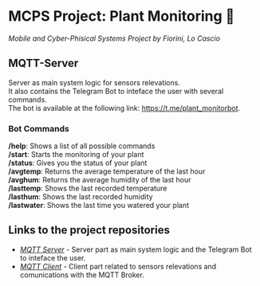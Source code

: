 # MCPS Project: Plant Monitoring :seedling:

*Mobile and Cyber-Phisical Systems Project by Fiorini, Lo Cascio*

## MQTT-Server

Server as main system logic for sensors relevations.  
It also contains the Telegram Bot to inteface the user with several commands.  
The bot is available at the following link:  https://t.me/plant_monitorbot.

### Bot Commands

**/help**: Shows a list of all possible commands  
**/start**: Starts the monitoring of your plant  
**/status**: Gives you the status of your plant  
**/avgtemp**: Returns the average temperature of the last hour  
**/avghum**: Returns the average humidity of the last hour  
**/lasttemp**: Shows the last recorded temperature  
**/lasthum**: Shows the last recorded humidity  
**/lastwater**: Shows the last time you watered your plant  

## Links to the project repositories

- [_MQTT Server_](https://github.com/96hoshi/MQTT-server) - Server part as main system logic and the Telegram Bot to inteface the user.
- [_MQTT Client_](https://github.com/dufnill/MQTT-client) - Client part related to sensors relevations and comunications with the MQTT Broker.
